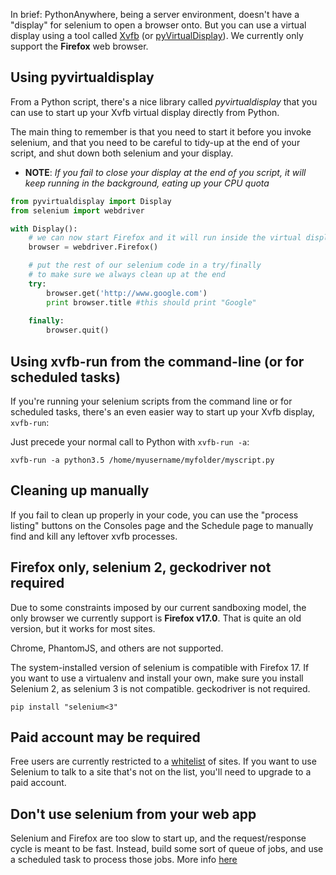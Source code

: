 
<!--
.. title: Using Selenium on PythonAnywhere
.. slug: selenium
.. date: 2017-01-28 13:35:28 UTC
.. tags:
.. category:
.. link:
.. description:
.. type: text
-->

In brief: PythonAnywhere, being a server environment, doesn't have a "display"
for selenium to open a browser onto.  But you can use a virtual display using a
tool called 
[Xvfb](http://en.wikipedia.org/wiki/Xvfb)
(or
[pyVirtualDisplay](http://pypi.python.org/pypi/PyVirtualDisplay)).
We currently only support the **Firefox** web browser.


## Using pyvirtualdisplay

From a Python script, there's a nice library called *pyvirtualdisplay*
that you can use to start up your Xvfb virtual display directly from
Python.

The main thing to remember is that you need to start it before you
invoke selenium, and that you need to be careful to tidy-up at the
end of your script, and shut down both selenium and your display.

* **NOTE**: *If you fail to close your display at the end of you script,
it will keep running in the background, eating up your CPU quota*


```python
from pyvirtualdisplay import Display
from selenium import webdriver

with Display():
    # we can now start Firefox and it will run inside the virtual display
    browser = webdriver.Firefox()

    # put the rest of our selenium code in a try/finally
    # to make sure we always clean up at the end
    try:
        browser.get('http://www.google.com')
        print browser.title #this should print "Google"
  
    finally:
        browser.quit()
```




## Using xvfb-run from the command-line (or for scheduled tasks)

If you're running your selenium scripts from the command line or for scheduled
tasks, there's an even easier way to start up your Xvfb display, `xvfb-run`:

Just precede your normal call to Python with `xvfb-run -a`:

    xvfb-run -a python3.5 /home/myusername/myfolder/myscript.py


## Cleaning up manually

If you fail to clean up properly in your code, you can use the "process
listing" buttons on the Consoles page and the Schedule page to manually
find and kill any leftover xvfb processes.



## Firefox only, selenium 2, geckodriver not required

Due to some constraints imposed by our current sandboxing model, the
only browser we currently support is **Firefox v17.0**.  That is quite
an old version, but it works for most sites.

Chrome, PhantomJS, and others are not supported.

The system-installed version of selenium is compatible with Firefox 17.
If you want to use a virtualenv and install your own, make sure you install
Selenium 2, as selenium 3 is not compatible.  geckodriver is not required.

    pip install "selenium<3"



## Paid account may be required

Free users are currently restricted to a 
[whitelist](https://www.pythonanywhere.com/whitelist/)
of sites.  If you want to use Selenium to talk to a site
that's not on the list, you'll need to upgrade to a paid
account.


## Don't use selenium from your web app

Selenium and Firefox are too slow to start up, and the request/response
cycle is meant to be fast.  Instead, build some sort of queue of jobs,
and use a scheduled task to process those jobs.  More info [here](/pages/AsyncInWebApps/)


